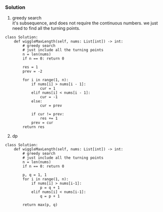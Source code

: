 ### Solution
1. greedy search <br />
it's subsequence, and does not require the continuous numbers. we just need to find all the turning points.
```
class Solution:
    def wiggleMaxLength(self, nums: List[int]) -> int:
        # greedy search
        # just include all the turning points
        n = len(nums)
        if n == 0: return 0
        
        res = 1
        prev = -2
        
        for i in range(1, n):
            if nums[i] > nums[i - 1]:
                cur = 1
            elif nums[i] < nums[i - 1]:
                cur = -1
            else:
                cur = prev
            
            if cur != prev:
                res += 1
            prev = cur  
        return res
```
2. dp <br />
```
class Solution:
    def wiggleMaxLength(self, nums: List[int]) -> int:
        # greedy search
        # just include all the turning points
        n = len(nums)
        if n == 0: return 0
        
        p, q = 1, 1
        for i in range(1, n):
            if nums[i] > nums[i-1]:
                p = q + 1
            elif nums[i] < nums[i-1]:
                q = p + 1
        
        return max(p, q)
        
```

